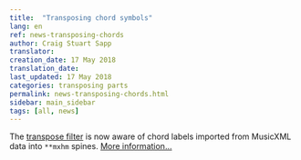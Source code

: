 ```yaml
---
title:  "Transposing chord symbols"
lang: en
ref: news-transposing-chords
author: Craig Stuart Sapp
translator: 
creation_date: 17 May 2018
translation_date: 
last_updated: 17 May 2018
categories: transposing parts
permalink: news-transposing-chords.html
sidebar: main_sidebar
tags: [all, news]
---
```


The [transpose filter](/filter/transpose) is now aware of chord labels
imported from MusicXML data into `**mxhm` spines.  [More information...](/filter/transpose/#mxhm-transposition)



